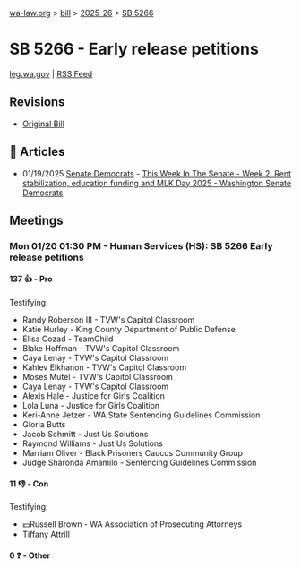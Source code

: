 [wa-law.org](/) > [bill](/bill/) > [2025-26](/bill/2025-26/) > [SB 5266](/bill/2025-26/sb/5266/)

# SB 5266 - Early release petitions
[leg.wa.gov](https://app.leg.wa.gov/billsummary?BillNumber=5266&Year=2025&Initiative=false) | [RSS Feed](./rss.xml)

## Revisions
* [Original Bill](1/)

## 📰 Articles
* 01/19/2025 [Senate Democrats](/org/senate_democrats/) - [This Week In The Senate - Week 2: Rent stabilization, education funding and MLK Day 2025 - Washington Senate Democrats](https://senatedemocrats.wa.gov/blog/2025/01/19/this-week-in-the-senate-week-2-rent-stabilization-education-funding-and-mlk-day-2025/#:~:text=Senate%20Bill%205266)

## Meetings
### Mon 01/20 01:30 PM - Human Services (HS): SB 5266 Early release petitions
#### 137 👍 - Pro
Testifying:
* Randy Roberson III - TVW's Capitol Classroom
* Katie Hurley - King County Department of Public Defense
* Elisa Cozad - TeamChild
* Blake Hoffman - TVW's Capitol Classroom
* Caya Lenay - TVW's Capitol Classroom
* Kahlev Elkhanon - TVW's Capitol Classroom
* Moses Mutel - TVW's Capitol Classroom
* Caya Lenay - TVW's Capitol Classroom
* Alexis Hale - Justice for Girls Coalition
* Lola Luna - Justice for Girls Coalition
* Keri-Anne Jetzer - WA State Sentencing Guidelines Commission
* Gloria Butts
* Jacob Schmitt - Just Us Solutions
* Raymond Williams - Just Us Solutions
* Marriam Oliver - Black Prisoners Caucus Community Group
* Judge Sharonda Amamilo - Sentencing Guidelines Commission

#### 11 👎 - Con
Testifying:
* 💵Russell Brown - WA Association of Prosecuting Attorneys
* Tiffany Attrill

#### 0 ❓ - Other
